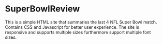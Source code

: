 # SuperBowlReview
This is a simple HTML site that summaries the last 4 NFL Super Bowl match.
Contains CSS and Javascript for better user experience.
The site is responsive and supports multiple sizes furthermore support multiple font sizes.
